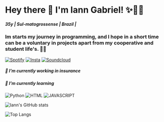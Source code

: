 #  Hey there 👋 I'm Iann Gabriel! ✨🏳️‍🌈
#####  35y | Sul-matogrossense | Brazil | 

### Im starts my journey in programming, and I hope in a short time can be a voluntary in projects apart from my cooperative and student life's. 🫶🏾
[![Spotify](https://img.shields.io/badge/Spotify-1ED760?&style=for-the-badge&logo=spotify&logoColor=white)](https://open.spotify.com/user/31oxsuqgzfktlulf5quz22rwusta?si=cbJgQMnNQxiEu8mim2uoNg)
[![Insta](https://img.shields.io/badge/Instagram-E4405F?style=for-the-badge&logo=instagram&logoColor=white)](https://instagram.com/ianngabriel) 
[![Soundcloud](https://img.shields.io/badge/SoundCloud-FF3300?style=for-the-badge&logo=soundcloud&logoColor=white)](https://soundcloud.com/ianngabriel)

##### 🔭 I’m currently working in insurance
##### 🌱 I’m currently learning
 
 ![Python](https://img.shields.io/badge/Python-3776AB?style=for-the-badge&logo=python&logoColor=white)
 ![HTML](https://img.shields.io/badge/HTML-239120?style=for-the-badge&logo=html5&logoColor=white)
 ![JAVASCRIPT](https://img.shields.io/badge/JavaScript-F7DF1E?style=for-the-badge&logo=javascript&logoColor=black)



 ![Iann's GitHub stats](https://github-readme-stats.vercel.app/api?username=ianngd&show_icons=true&theme=dracula)


 ![Top Langs](https://github-readme-stats.vercel.app/api/top-langs/?username=ianngd&hide_progress=true&theme=dracula)





<!--
**ianngd/ianngd** is a ✨ _special_ ✨ repository because its `README.md` (this file) appears on your GitHub profile.

Here are some ideas to get you started:

- 🔭 I’m currently working on ...
- 🌱 I’m currently learning ...
- 👯 I’m looking to collaborate on ...
- 🤔 I’m looking for help with ...
- 💬 Ask me about ...
- 📫 How to reach me: ...
- 😄 Pronouns: ...
- ⚡ Fun fact: ...
-->
